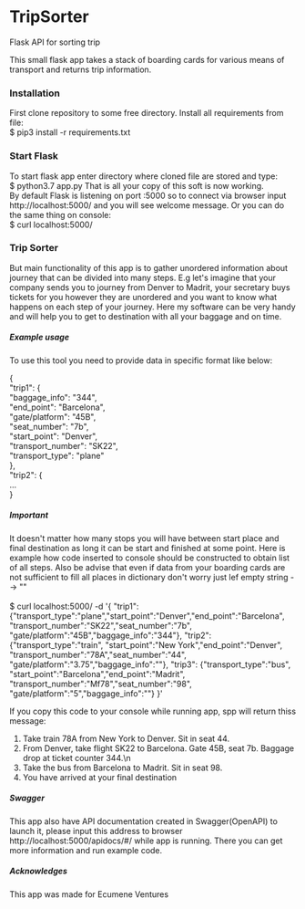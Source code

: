 # TripSorter
Flask API for sorting trip

This small flask app takes a stack of boarding cards for various means of transport and returns trip information.  

<h3>Installation</h3>

First clone repository to some free directory.
Install all requirements from file:
<br>
$ pip3 install -r requirements.txt

<h3> Start Flask </h3>

To start flask app enter directory where cloned file are stored and type:
<br>
$ python3.7 app.py 
That is all your copy of this soft is now working. 
<br>
By default Flask is listening on port :5000 so to connect via browser input http://localhost:5000/ and you will see welcome message.
Or you can do the same thing on console:
<br>
$ curl localhost:5000/

<h3> Trip Sorter</h3>

But main functionality of this app is to gather unordered information about journey that can be divided into many steps.
E.g let's imagine that your company sends you to journey from Denver to Madrit, your secretary buys tickets for you however they are unordered and you want to know what happens on each step of your journey.
Here  my software can be very handy and will help you to get to destination with all your baggage and on time.

<h5>Example usage</h5>
To use this tool you need to provide data in specific format like below:
<br>

{
<br>
"trip1": {
<br>
    "baggage_info": "344",
    <br>
    "end_point": "Barcelona",
    <br>
    "gate/platform": "45B",
    <br>
    "seat_number": "7b",
    <br>
    "start_point": "Denver",
    <br>
    "transport_number": "SK22",
    <br>
    "transport_type": "plane"
    <br>
  },
  <br>
  "trip2": { 
  <br> 
  ...
  <br>
  }

<h5> Important</h5>
It doesn't matter how many stops you will have between start place and final destination as long it can be start and 
finished at some point. Here is example how code inserted to console should be constructed to obtain list of all steps. 
Also be advise that even if data from your boarding cards are not sufficient to fill all places in dictionary don't 
worry just lef empty string --> "" 
<br>

<br>
$ curl localhost:5000/ -d '{
"trip1": {"transport_type":"plane","start_point":"Denver","end_point":"Barcelona",
"transport_number":"SK22","seat_number":"7b", "gate/platform":"45B","baggage_info":"344"},
"trip2": {"transport_type":"train", "start_point":"New York","end_point":"Denver",
"transport_number":"78A","seat_number":"44", "gate/platform":"3.75","baggage_info":""},
"trip3": {"transport_type":"bus", "start_point":"Barcelona","end_point":"Madrit",
"transport_number":"Mf78","seat_number":"98", "gate/platform":"5","baggage_info":""}
}'

If you copy this code to your console while running app, spp will return thiss message:


1. Take train 78A from New York to Denver. Sit in seat 44.
2. From Denver, take flight SK22 to Barcelona. Gate 45B, seat 7b. Baggage drop at ticket counter 344.\n 
3. Take the bus from Barcelona to Madrit. Sit in seat 98.
4. You have arrived at your final destination 

<h5> Swagger</h5>

This app also have API documentation created in Swagger(OpenAPI) to launch it, please input this address to browser
 http://localhost:5000/apidocs/#/ while app is running. There you can get more information and run example code.
 
<h5>Acknowledges</h5>

This app was made for Ecumene Ventures  
 

